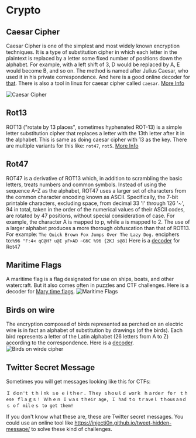 # Crypto

## Caesar Cipher

Caesar Cipher is one of the simplest and most widely known encryption techniques. It is a type of substitution cipher in which each letter in the plaintext is replaced by a letter some fixed number of positions down the alphabet. For example, with a left shift of 3, D would be replaced by A, E would become B, and so on. The method is named after Julius Caesar, who used it in his private correspondence. And here is a good online decoder for [that](https://www.dcode.fr/caesar-cipher). There is also a tool in linux for caesar cipher called `caesar`.
[More Info](https://en.wikipedia.org/wiki/Caesar_cipher)

![Caesar Cipher](https://upload.wikimedia.org/wikipedia/commons/thumb/4/4a/Caesar_cipher_left_shift_of_3.svg/1280px-Caesar_cipher_left_shift_of_3.svg.png "Caesar Cipher")

## Rot13

ROT13 ("rotate by 13 places", sometimes hyphenated ROT-13) is a simple letter substitution cipher that replaces a letter with the 13th letter after it in the alphabet. This is same as doing caesar cipher with 13 as the key. There are multiple variants for this like: `rot47`, `rot5`.
[More Info](https://en.wikipedia.org/wiki/ROT13)

## Rot47

ROT47 is a derivative of ROT13 which, in addition to scrambling the basic letters, treats numbers and common symbols. Instead of using the sequence A–Z as the alphabet, ROT47 uses a larger set of characters from the common character encoding known as ASCII. Specifically, the 7-bit printable characters, excluding space, from decimal 33 '!' through 126 '~', 94 in total, taken in the order of the numerical values of their ASCII codes, are rotated by 47 positions, without special consideration of case. For example, the character A is mapped to p, while a is mapped to 2. The use of a larger alphabet produces a more thorough obfuscation than that of ROT13.
For example: `The Quick Brown Fox Jumps Over The Lazy Dog.` enciphers to:`%96 "F:4< qC@H? u@I yF>AD ~G6C %96 {2KJ s@8]`
Here is a [decoder](https://www.dcode.fr/rot-47-cipher) for Rot47

## Maritime Flags

A maritime flag is a flag designated for use on ships, boats, and other watercraft. But it also comes often in puzzles and CTF challenges. Here is a decoder for [Mary time flags](https://www.dcode.fr/maritime-signals-code).
![Maritime Flags](https://i.stack.imgur.com/N0IZi.png "Maritime Flags")

## Birds on wire

The encryption composed of birds represented as perched on an electric wire is in fact an alphabet of substitution by drawings (of the birds). Each bird represents a letter of the Latin alphabet (26 letters from A to Z) according to the correspondence. Here is a [decoder](https://www.dcode.fr/birds-on-a-wire-cipher).
![Birds on wirde cipher](https://www.geocachingtoolbox.com/pages/codeTables/birdsOnAWire.png "Birds on wire")

## Twitter Secret Message

Sometimes you will get messages looking like this for CTFs:

```
Ｉ dｏn't ｔｈｉnk ｓο ｅⅰtｈeｒ. Τｈey ｓhｏuｌｄ worｋ ｈａrdeｒ foｒ ｔｈese ｆlａｇｓ！ Ｗｈｅｎ I wａs tｈeіr age, Ｉ had tｏ tｒaνeｌ tｈοusａnｄｓ οｆ milｅｓ to get them!
```

If you don't know what these are, these are Twitter secret messages. You could use an online tool like https://injecti0n.github.io/tweet-hidden-message/ to solve these kind of challenges.
